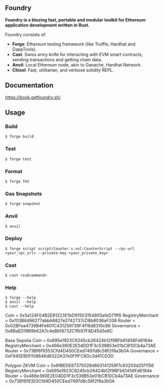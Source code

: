 ## Foundry

**Foundry is a blazing fast, portable and modular toolkit for Ethereum application development written in Rust.**

Foundry consists of:

-   **Forge**: Ethereum testing framework (like Truffle, Hardhat and DappTools).
-   **Cast**: Swiss army knife for interacting with EVM smart contracts, sending transactions and getting chain data.
-   **Anvil**: Local Ethereum node, akin to Ganache, Hardhat Network.
-   **Chisel**: Fast, utilitarian, and verbose solidity REPL.

## Documentation

https://book.getfoundry.sh/

## Usage

### Build

```shell
$ forge build
```

### Test

```shell
$ forge test
```

### Format

```shell
$ forge fmt
```

### Gas Snapshots

```shell
$ forge snapshot
```

### Anvil

```shell
$ anvil
```

### Deploy

```shell
$ forge script script/Counter.s.sol:CounterScript --rpc-url <your_rpc_url> --private-key <your_private_key>
```

### Cast

```shell
$ cast <subcommand>
```

### Help

```shell
$ forge --help
$ anvil --help
$ cast --help
```

Coin = 0x5a124F04B2E81223E1bD91503154805afeD71ff6
RegistryMerchant = 0xf03B6d96277abbA8827e2742737cD8b8036aF208
Router = 0x02BFea4739B4Fe601C431259739F4f18d8310c86
Governance = 0x8BaED19B9b62A7c4eBbf8732C1fb57F8D45d3e6C

Base Sepolia
Coin = 0x695e1923C6245cb26424b12f9BFb61456Fd6184e
RegistryMerchant = 0x466e360E2E04DD1F3c539B53e01bCB10Cb4a73AE
Router = 0x73Bf6f9353Cfd4D450CEed7497d8c58f2f8a3b0A
Governance = 0xF945EB0Ff08646d8322A37e0FffFC6Dc3d41CD3D

Polygon ZKVM
Coin = 0x6fBEDE87375028d663141259f7c83203d25f1156
RegistryMerchant = 0x695e1923C6245cb26424b12f9BFb61456Fd6184e
Router = 0x466e360E2E04DD1F3c539B53e01bCB10Cb4a73AE
Governance = 0x73Bf6f9353Cfd4D450CEed7497d8c58f2f8a3b0A